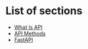 # List of sections

- [What Is API](what-is-API.md)
- [API Methods](api-methods.md)
- [FastAPI](fast-api.md)

